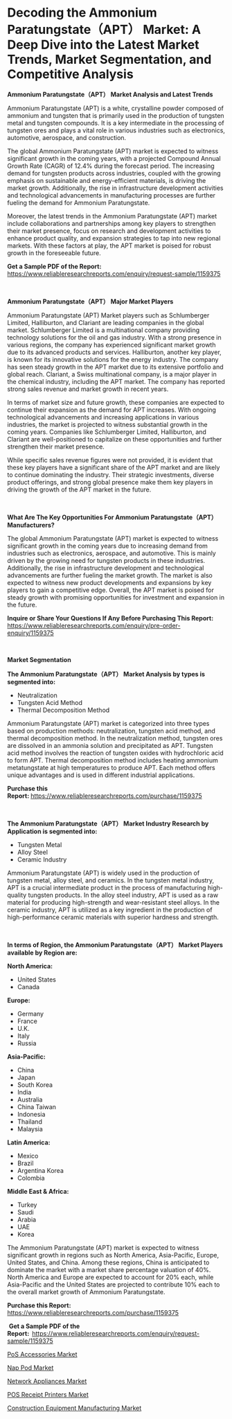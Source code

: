 <p><h1>Decoding the Ammonium Paratungstate（APT） Market: A Deep Dive into the Latest Market Trends, Market Segmentation, and Competitive Analysis</h1></p><p><strong>Ammonium Paratungstate（APT） Market Analysis and Latest Trends</strong></p>
<p><p>Ammonium Paratungstate (APT) is a white, crystalline powder composed of ammonium and tungsten that is primarily used in the production of tungsten metal and tungsten compounds. It is a key intermediate in the processing of tungsten ores and plays a vital role in various industries such as electronics, automotive, aerospace, and construction.</p><p>The global Ammonium Paratungstate (APT) market is expected to witness significant growth in the coming years, with a projected Compound Annual Growth Rate (CAGR) of 12.4% during the forecast period. The increasing demand for tungsten products across industries, coupled with the growing emphasis on sustainable and energy-efficient materials, is driving the market growth. Additionally, the rise in infrastructure development activities and technological advancements in manufacturing processes are further fueling the demand for Ammonium Paratungstate.</p><p>Moreover, the latest trends in the Ammonium Paratungstate (APT) market include collaborations and partnerships among key players to strengthen their market presence, focus on research and development activities to enhance product quality, and expansion strategies to tap into new regional markets. With these factors at play, the APT market is poised for robust growth in the foreseeable future.</p></p>
<p><strong>Get a Sample PDF of the Report:&nbsp;</strong> <a href="https://www.reliableresearchreports.com/enquiry/request-sample/1159375">https://www.reliableresearchreports.com/enquiry/request-sample/1159375</a></p>
<p>&nbsp;</p>
<p><strong>Ammonium Paratungstate（APT） Major Market Players</strong></p>
<p><p>Ammonium Paratungstate (APT) Market players such as Schlumberger Limited, Halliburton, and Clariant are leading companies in the global market. Schlumberger Limited is a multinational company providing technology solutions for the oil and gas industry. With a strong presence in various regions, the company has experienced significant market growth due to its advanced products and services. Halliburton, another key player, is known for its innovative solutions for the energy industry. The company has seen steady growth in the APT market due to its extensive portfolio and global reach. Clariant, a Swiss multinational company, is a major player in the chemical industry, including the APT market. The company has reported strong sales revenue and market growth in recent years.</p><p>In terms of market size and future growth, these companies are expected to continue their expansion as the demand for APT increases. With ongoing technological advancements and increasing applications in various industries, the market is projected to witness substantial growth in the coming years. Companies like Schlumberger Limited, Halliburton, and Clariant are well-positioned to capitalize on these opportunities and further strengthen their market presence.</p><p>While specific sales revenue figures were not provided, it is evident that these key players have a significant share of the APT market and are likely to continue dominating the industry. Their strategic investments, diverse product offerings, and strong global presence make them key players in driving the growth of the APT market in the future.</p></p>
<p>&nbsp;</p>
<p><strong>What Are The Key Opportunities For Ammonium Paratungstate（APT） Manufacturers?</strong></p>
<p><p>The global Ammonium Paratungstate (APT) market is expected to witness significant growth in the coming years due to increasing demand from industries such as electronics, aerospace, and automotive. This is mainly driven by the growing need for tungsten products in these industries. Additionally, the rise in infrastructure development and technological advancements are further fueling the market growth. The market is also expected to witness new product developments and expansions by key players to gain a competitive edge. Overall, the APT market is poised for steady growth with promising opportunities for investment and expansion in the future.</p></p>
<p><strong>Inquire or Share Your Questions If Any Before Purchasing This Report:</strong> <a href="https://www.reliableresearchreports.com/enquiry/pre-order-enquiry/1159375">https://www.reliableresearchreports.com/enquiry/pre-order-enquiry/1159375</a></p>
<p>&nbsp;</p>
<p><strong>Market Segmentation</strong></p>
<p><strong>The Ammonium Paratungstate（APT） Market Analysis by types is segmented into:</strong></p>
<p><ul><li>Neutralization</li><li>Tungsten Acid Method</li><li>Thermal Decomposition Method</li></ul></p>
<p><p>Ammonium Paratungstate (APT) market is categorized into three types based on production methods: neutralization, tungsten acid method, and thermal decomposition method. In the neutralization method, tungsten ores are dissolved in an ammonia solution and precipitated as APT. Tungsten acid method involves the reaction of tungsten oxides with hydrochloric acid to form APT. Thermal decomposition method includes heating ammonium metatungstate at high temperatures to produce APT. Each method offers unique advantages and is used in different industrial applications.</p></p>
<p><strong>Purchase this Report:&nbsp;</strong><a href="https://www.reliableresearchreports.com/purchase/1159375">https://www.reliableresearchreports.com/purchase/1159375</a></p>
<p>&nbsp;</p>
<p><strong>The Ammonium Paratungstate（APT） Market Industry Research by Application is segmented into:</strong></p>
<p><ul><li>Tungsten Metal</li><li>Alloy Steel</li><li>Ceramic Industry</li></ul></p>
<p><p>Ammonium Paratungstate (APT) is widely used in the production of tungsten metal, alloy steel, and ceramics. In the tungsten metal industry, APT is a crucial intermediate product in the process of manufacturing high-quality tungsten products. In the alloy steel industry, APT is used as a raw material for producing high-strength and wear-resistant steel alloys. In the ceramic industry, APT is utilized as a key ingredient in the production of high-performance ceramic materials with superior hardness and strength.</p></p>
<p>&nbsp;</p>
<p><strong>In terms of Region, the Ammonium Paratungstate（APT） Market Players available by Region are:</strong></p>
<p>
    <p> <strong> North America: </strong>
        <ul>
            <li>United States</li>
            <li>Canada</li>
        </ul>
        </p> 
    <p> <strong> Europe: </strong>
        <ul>
            <li>Germany</li>
            <li>France</li>
            <li>U.K.</li>
            <li>Italy</li>
            <li>Russia</li>
        </ul>
        </p> 
    <p> <strong> Asia-Pacific: </strong>
        <ul>
            <li>China</li>
            <li>Japan</li>
            <li>South Korea</li>
            <li>India</li>
            <li>Australia</li>
            <li>China Taiwan</li>
            <li>Indonesia</li>
            <li>Thailand</li>
            <li>Malaysia</li>
        </ul>
        </p> 
    <p> <strong> Latin America: </strong>
        <ul>
            <li>Mexico</li>
            <li>Brazil</li>
            <li>Argentina Korea</li>
            <li>Colombia</li>
        </ul>
        </p> 
    <p> <strong> Middle East & Africa: </strong>
        <ul>
            <li>Turkey</li>
            <li>Saudi</li>
            <li>Arabia</li>
            <li>UAE</li>
            <li>Korea</li>
        </ul>
    </p>
    </p>
<p><p>The Ammonium Paratungstate (APT) market is expected to witness significant growth in regions such as North America, Asia-Pacific, Europe, United States, and China. Among these regions, China is anticipated to dominate the market with a market share percentage valuation of 40%. North America and Europe are expected to account for 20% each, while Asia-Pacific and the United States are projected to contribute 10% each to the overall market growth of Ammonium Paratungstate.</p></p>
<p><strong>Purchase this Report: </strong><a href="https://www.reliableresearchreports.com/purchase/1159375">https://www.reliableresearchreports.com/purchase/1159375</a></p>
<p>&nbsp;<strong>Get a Sample PDF of the Report:&nbsp;&nbsp;</strong><a href="https://www.reliableresearchreports.com/enquiry/request-sample/1159375">https://www.reliableresearchreports.com/enquiry/request-sample/1159375</a></p>
<p><strong></strong></p>
<p><p><a href="https://medium.com/@juansmith1961/pos-accessories-market-trends-and-market-analysis-forecasted-for-period-2024-2031-eb5c2e65dda4">PoS Accessories Market</a></p><p><a href="https://medium.com/@ashleyhills1920/nap-pod-market-insights-into-market-cagr-market-trends-and-growth-strategies-3f4dfe652617">Nap Pod Market</a></p><p><a href="https://medium.com/@ashleyhills1920/network-appliances-market-furnishes-information-on-market-share-market-trends-and-market-growth-a7575e35b748">Network Appliances Market</a></p><p><a href="https://medium.com/@juansmith1961/pos-receipt-printers-nbsp-market-focuses-on-market-share-size-and-projected-forecast-till-2031-e211e082ae2f">POS Receipt Printers Market</a></p><p><a href="https://medium.com/@sarademiri71/construction-equipment-manufacturing-market-competitive-analysis-market-trends-and-forecast-to-fcf74a6df643">Construction Equipment Manufacturing Market</a></p></p>